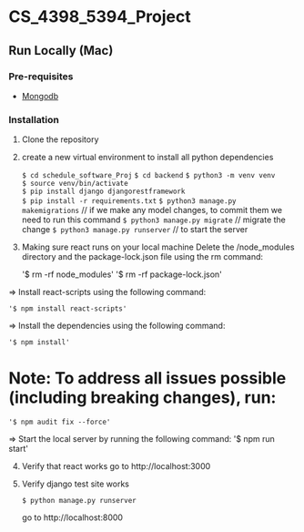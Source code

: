 # CS_4398_5394_Project

## Run Locally (Mac)

### Pre-requisites

* [Mongodb](https://www.mongodb.com/) 

### Installation 

1. Clone the repository
2. create a new virtual environment to install all python dependencies
    
    `$ cd schedule_software_Proj` 
    `$ cd backend` 
    `$ python3 -m venv venv`  
    `$ source venv/bin/activate`   
    `$ pip install django djangorestframework`      
    `$ pip install -r requirements.txt`
    `$ python3 manage.py makemigrations` // if we make any model changes, to commit them we need to run this command 
    `$ python3 manage.py migrate` // migrate the change 
    `$ python3 manage.py runserver` // to start the server 

3. Making sure react runs on your local machine 
Delete the /node_modules directory and the package-lock.json file using the rm command:

    '$ rm -rf node_modules'
    '$ rm -rf package-lock.json'

=> Install react-scripts using the following command:

    '$ npm install react-scripts'

=> Install the dependencies using the following command:

    '$ npm install'

# Note: To address all issues possible (including breaking changes), run:
    '$ npm audit fix --force'

=> Start the local server by running the following command:
    '$ npm run start'

4. Verify that react works 
   go to http://localhost:3000


4. Verify django test site works

    `$ python manage.py runserver`

   go to http://localhost:8000
   


